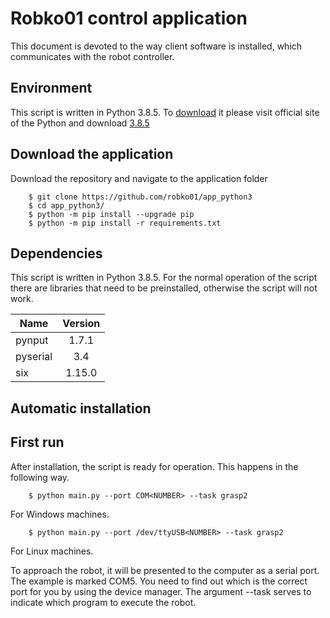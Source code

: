 # Robko01 control application
This document is devoted to the way client software is installed, which communicates with the robot controller.

## Environment
This script is written in Python 3.8.5. To [download](https://www.python.org/downloads/) it please visit official site of the Python and download [3.8.5](https://www.python.org/ftp/python/3.8.5/python-3.8.5.exe)

## Download the application
Download the repository and navigate to the application folder

        $ git clone https://github.com/robko01/app_python3
        $ cd app_python3/
        $ python -m pip install --upgrade pip 
        $ python -m pip install -r requirements.txt

## Dependencies
This script is written in Python 3.8.5.
For the normal operation of the script there are libraries that need to be preinstalled, otherwise the script will not work.

| Name | Version |
|-|:-:|
|pynput | 1.7.1 |
|pyserial | 3.4 |
|six | 1.15.0 |

## Automatic installation

## First run
After installation, the script is ready for operation. This happens in the following way.

        $ python main.py --port COM<NUMBER> --task grasp2

For Windows machines.

        $ python main.py --port /dev/ttyUSB<NUMBER> --task grasp2

For Linux machines.

To approach the robot, it will be presented to the computer as a serial port.
The example is marked COM5.
You need to find out which is the correct port for you by using the device manager.
The argument --task serves to indicate which program to execute the robot.

